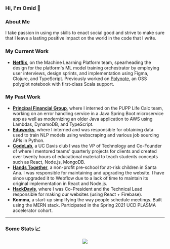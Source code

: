 ### Hi, I'm Omid 👋

### About Me 

I take passion in using my skills to enact social good and strive to make sure that I leave a lasting positive impact on the world in the code that I write. 

### My Current Work 
- [**Netflix**](https://www.netflix.com/), on the Machine Learning Platform team, spearheading the design for the platform's ML model training orchestrator by employing user interviews, design sprints, and implementation using Figma, Clojure, and TypeScript. Previously worked on [Polynote](https://github.com/polynote/polynote), an OSS polyglot notebook with first-class Scala support. 

### My Past Work 
- [**Principal Financial Group**](https://www.principal.com/), where I interned on the PUPP Life Calc team, working on an error handling service in a Java Spring Boot microservice app as well as modernizing an older Java application to AWS using Lambdas, DynamoDB, and TypeScript. 
- [**Eduworks**](https://eduworks.com/), where I interned and was responsible for obtaining data used to train NLP models using webscraping and various job sourcing APIs in Python. 
- [**CodeLab**](https://www.codelabdavis.com/), a UC Davis club I was the VP of Technology and Co-Founder of where I mentored teams' quarterly projects for clients and created over twenty hours of educational material to teach students concepts such as React, Node.js, MongoDB. 
- [**Hands Together**](https://www.handstogether-sa.org/), a non-profit pre-school for at-risk children in Santa Ana. I was responsible for maintaining and upgrading the website. I have since upgraded it to Webflow due to a lack of time to maintain its original implementation in React and Node.js. 
- [**HackDavis**](https://hackdavis.io/), where I was Co-President and the Technical Lead responsible for making our websites (using React + Firebase). 
- **Komma**, a start-up simplifying the way people schedule meetings. Built using the MERN stack. Participated in the Spring 2021 UCD PLASMA accelerator cohort. 

---

### Some Stats 📈 

<p align="middle">
<img src=http://github-readme-streak-stats.herokuapp.com?user=omidmogasemi&theme=dark&date_format=M%20j%5B%2C%20Y%5D&fire=DD2727&sideLabels=DD8905)](https://git.io/streak-stats) /> 
</p> 
